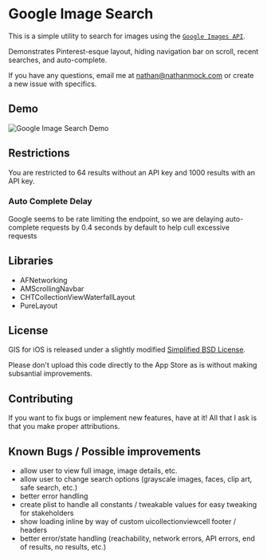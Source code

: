 Google Image Search
===========

This is a simple utility to search for images using the [`Google Images API`](https://developers.google.com/image-search/v1/jsondevguide).

Demonstrates Pinterest-esque layout, hiding navigation bar on scroll, recent searches, and auto-complete.

If you have any questions, email me at nathan@nathanmock.com or create a new issue with specifics.

## Demo
![Google Image Search Demo](http://i.imgur.com/D3QL0pd.gif)

## Restrictions
You are restricted to 64 results without an API key and 1000 results with an API key. 

### Auto Complete Delay
Google seems to be rate limiting the endpoint, so we are delaying auto-complete requests by 0.4 seconds by default to help cull excessive requests

## Libraries
*  AFNetworking
*  AMScrollingNavbar
*  CHTCollectionViewWaterfallLayout
*  PureLayout

## License
GIS for iOS is released under a slightly modified [Simplified BSD License](https://github.com/nmock/artisan-ios/blob/master/LICENSE).

Please don't upload this code directly to the App Store as is without making subsantial improvements.

## Contributing
If you want to fix bugs or implement new features, have at it! All that I ask is that you make proper attributions. 


## Known Bugs / Possible improvements
*  allow user to view full image, image details, etc.
*  allow user to change search options (grayscale images, faces, clip art, safe search, etc.)
*  better error handling
*  create plist to handle all constants / tweakable values for easy tweaking for stakeholders
*  show loading inline by way of custom uicollectionviewcell footer / headers
*  better error/state handling (reachability, network errors, API errors, end of results, no results, etc.)
